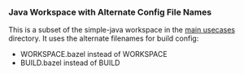 ### Java Workspace with Alternate Config File Names

This is a subset of the simple-java workspace in the [main usecases](../../../../main_usecases/java) directory.
It uses the alternate filenames for build config:

- WORKSPACE.bazel instead of WORKSPACE
- BUILD.bazel instead of BUILD
